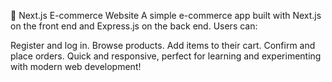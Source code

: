 🛒 Next.js E-commerce Website
A simple e-commerce app built with Next.js on the front end and Express.js on the back end. Users can:

Register and log in.
Browse products.
Add items to their cart.
Confirm and place orders.
Quick and responsive, perfect for learning and experimenting with modern web development!
